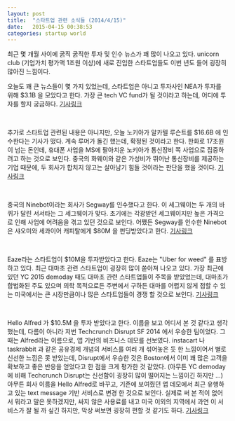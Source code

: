 ```yaml
---
layout: post
title:  "스타트업 관련 소식들 (2014/4/15)"
date:   2015-04-15 00:38:53
categories: startup world
---
```


최근 몇 개월 사이에 굵직 굵직한 투자 및 인수 뉴스가 꽤 많이 나오고 있다. unicorn club (기업가치 평가액 1조원 이상)에 새로 진입한 스타트업들도 이번 년도 들어 굉장히 많아진 느낌이다.

오늘도 꽤 큰 뉴스들이 몇 가지 있었는데, 스타트업은 아니고 투자사인 NEA가 투자를 위해 $3.1B 을 모았다고 한다. 가장 큰 tech VC fund가 될 것이라고 하는데, 어디에 투자를 할지 궁금하다. [기사링크](http://www.businessinsider.com/nea-raises-new-31-billion-fund-2015-4?op=1)

<br>

추가로 스타트업 관련된 내용은 아니지만, 오늘 노키아가 알카텔 루슨트를 $16.6B 에 인수한다는 기사가 떴다. 계속 루머가 돌긴 했는데, 확정된 것이라고 한다. 한화로 17조원이 넘는 돈인데, 휴대폰 사업을 MS에 팔아치운 노키아가 통신장비 쪽 사업으로 집중하려고 하는 것으로 보인다. 중국의 화웨이와 같은 가성비가 뛰어난 통신장비를 제공하는 기업 때문에, 두 회사가 합치지 않고는 살아남기 힘들 것이라는 판단을 했을 것이다. [기사링크](http://recode.net/2015/04/14/nokia-agrees-to-buy-alcatel-lucent-for-16-6-billion/)

<br>

중국의 Ninebot이라는 회사가 Segway를 인수했다고 한다. 이 세그웨이는 두 개의 바퀴가 달린 서서타는 그 세그웨이가 맞다. 초기에는 각광받던 세그웨이지만 높은 가격으로 인해 사업에 어려움을 겪고 있던 것으로 보인다. 어쨌든 Segway를 인수한 Ninebot은 샤오미와 세콰이어 캐피탈에게 $80M 을 펀딩받았다고 한다. [기사링크](http://techcrunch.com/2015/04/15/ninebot-segways-into-the-future/)

<br>

Eaze라는 스타트업이 $10M을 투자받았다고 한다. Eaze는 "Uber for weed" 를 표방하고 있다. 최근 대마초 관련 스타트업이 굉장히 많이 쏟아져 나오고 있다. 가장 최근에 있던 YC 2015 demoday 때도 대마초 관련 스타트업들이 주목을 받았었는데, 대마초가 합법화된 주도 있으며 의학 목적으로든 주변에서 구하든 대마를 어렵지 않게 접할 수 있는 미국에서는 큰 시장만큼이나 많은 스타트업들이 경쟁 할 것으로 보인다. [기사링크](http://techcrunch.com/2015/04/13/eaze-10m/?ncid=rss&cps=gravity_1730_-5965125018735227835#.v7k0ui:EpEf)

<br>

Hello Alfred 가 $10.5M 을 투자 받았다고 한다. 이름을 보고 어디서 본 것 같다고 생각했는데, 다름이 아니라 저번 Techcrunch Disrupt SF 2014 에서 우승한 팀이었다. 그때는 Alfred라는 이름으로, 앱 기반의 비즈니스 데모를 선보였다. instacart 나 taskrabbit 과 같은 공유경제 개념의 서비스를 여러 개 섞어놓은 듯 한 느낌이어서 별로 신선한 느낌은 못 받았는데, Disrupt에서 우승한 것은 Boston에서 이미 꽤 많은 고객을 확보하고 좋은 반응을 얻었다고 한 점을 크게 평가한 것 같았다. (아무튼 YC demoday에 비해 Techcrunch Disrupt는 신선함이 굉장히 많이 떨어지는 느낌이긴 하지만 ...) 아무튼 회사 이름을 Hello Alfred로 바꾸고, 기존에 보여줬던 앱 데모에서 최근 유행하고 있는 text message 기반 서비스로 변경 한 것으로 보인다. 실제로 써 본 적이 없어서 뭐라고 말은 못하겠지만, 싸지 않은 사용료를 내고 미국 이외의 지역에서 과연 이 서비스가 잘 될 까 싶긴 하지만, 막상 써보면 굉장히 편할 것 같기도 하다. [기사링크](http://techcrunch.com/2015/04/14/alfred-series-a/)

<br>








